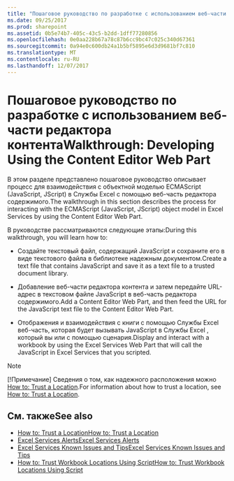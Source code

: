 ```yaml
---
title: "Пошаговое руководство по разработке с использованием веб-части редактора контента"
ms.date: 09/25/2017
ms.prod: sharepoint
ms.assetid: 0b5e74b7-405c-43c5-b2dd-1dff77280856
ms.openlocfilehash: 0e0aa228b67a78c87b6cc9bc47c025c340d67361
ms.sourcegitcommit: 0a94e0c600db24a1b5bf5895e6d3d9681bf7c810
ms.translationtype: MT
ms.contentlocale: ru-RU
ms.lasthandoff: 12/07/2017
---
```

# <a name="walkthrough-developing-using-the-content-editor-web-part"></a><span data-ttu-id="007c1-102">Пошаговое руководство по разработке с использованием веб-части редактора контента</span><span class="sxs-lookup"><span data-stu-id="007c1-102">Walkthrough: Developing Using the Content Editor Web Part</span></span>

<span data-ttu-id="007c1-103">В этом разделе представлено пошаговое руководство описывает процесс для взаимодействия с объектной моделью ECMAScript (JavaScript, JScript) в Службы Excel с помощью веб-часть редактора содержимого.</span><span class="sxs-lookup"><span data-stu-id="007c1-103">The walkthrough in this section describes the process for interacting with the ECMAScript (JavaScript, JScript) object model in Excel Services by using the Content Editor Web Part.</span></span>
  
    
    

<span data-ttu-id="007c1-104">В руководстве рассматриваются следующие этапы:</span><span class="sxs-lookup"><span data-stu-id="007c1-104">During this walkthrough, you will learn how to:</span></span>
- <span data-ttu-id="007c1-105">Создайте текстовый файл, содержащий JavaScript и сохраните его в виде текстового файла в библиотеке надежным документом.</span><span class="sxs-lookup"><span data-stu-id="007c1-105">Create a text file that contains JavaScript and save it as a text file to a trusted document library.</span></span> 
    
  
- <span data-ttu-id="007c1-106">Добавление веб-части редактора контента и затем передайте URL-адрес в текстовом файле JavaScript в веб-часть редактора содержимого.</span><span class="sxs-lookup"><span data-stu-id="007c1-106">Add a Content Editor Web Part, and then feed the URL for the JavaScript text file to the Content Editor Web Part.</span></span>
    
  
- <span data-ttu-id="007c1-107">Отображения и взаимодействия с книги с помощью Службы Excel веб-часть, которая будет вызывать JavaScript в Службы Excel , который вы или с помощью сценария.</span><span class="sxs-lookup"><span data-stu-id="007c1-107">Display and interact with a workbook by using the Excel Services Web Part that will call the JavaScript in Excel Services that you scripted.</span></span> 
    
> [!NOTE] 
> <span data-ttu-id="007c1-108">[!Примечание] Сведения о том, как надежного расположения можно  [How to: Trust a Location](how-to-trust-a-location.md).</span><span class="sxs-lookup"><span data-stu-id="007c1-108">For information about how to trust a location, see  [How to: Trust a Location](how-to-trust-a-location.md).</span></span> 
  

## <a name="see-also"></a><span data-ttu-id="007c1-109">См. также</span><span class="sxs-lookup"><span data-stu-id="007c1-109">See also</span></span>

- [<span data-ttu-id="007c1-110">How to: Trust a Location</span><span class="sxs-lookup"><span data-stu-id="007c1-110">How to: Trust a Location</span></span>](how-to-trust-a-location.md)
- [<span data-ttu-id="007c1-111">Excel Services Alerts</span><span class="sxs-lookup"><span data-stu-id="007c1-111">Excel Services Alerts</span></span>](excel-services-alerts.md)
- [<span data-ttu-id="007c1-112">Excel Services Known Issues and Tips</span><span class="sxs-lookup"><span data-stu-id="007c1-112">Excel Services Known Issues and Tips</span></span>](excel-services-known-issues-and-tips.md)
- [<span data-ttu-id="007c1-113">How to: Trust Workbook Locations Using Script</span><span class="sxs-lookup"><span data-stu-id="007c1-113">How to: Trust Workbook Locations Using Script</span></span>](http://msdn.microsoft.com/library/79ab6ced-7a0c-4275-b852-bb246fc6be57%28Office.15%29.aspx)
